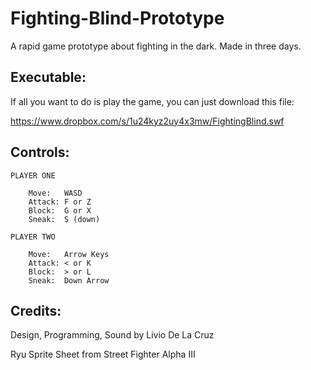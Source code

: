 Fighting-Blind-Prototype
========================

A rapid game prototype about fighting in the dark. Made in three days.

Executable:
----------

If all you want to do is play the game, you can just download this file:

https://www.dropbox.com/s/1u24kyz2uy4x3mw/FightingBlind.swf

Controls:
--------

	PLAYER ONE
	
		Move:	WASD
		Attack:	F or Z
		Block:	G or X
		Sneak:	S (down)
	
	PLAYER TWO
		
		Move:	Arrow Keys
		Attack:	< or K
		Block:	> or L
		Sneak:	Down Arrow

Credits:
-------

Design, Programming, Sound
by Livio De La Cruz

Ryu Sprite Sheet
from Street Fighter Alpha III

